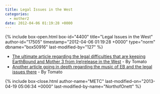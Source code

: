 ```yaml
---
title: Legal Issues in the West
categories:
  - mother2
date: 2012-04-06 01:19:28 +0000
---
```

{% include box-open.html box-id="4400" title="Legal Issues in the West" author-id="17505" timestamp="2012-04-06 01:19:28 +0000" type="norm" dbname="box50916" last-modified-by="127" %}
<ul>
<li><a href="http://earthboundcentral.com/2009/02/earthbound-legal-issues/">The ultimate article regarding the legal difficulties that are keeping EarthBound and Mother 3 from (re)release in the West</a> - By Tomato</li>
<li><a href="http://earthboundcentral.com/2012/01/earthbound-music-samples-and-legal-issues/">Another article going in depth regarding the music of EB and the legal issues there</a> - By Tomato</li>
</ul>
{% include box-close.html author-name="METC" last-modified-on="2013-04-19 05:06:34 +0000" last-modified-by-name="NorthofOnett" %}

